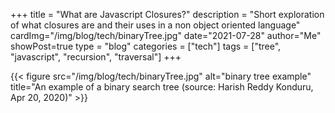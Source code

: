+++
title = "What are Javascript Closures?"
description = "Short exploration of what closures are and their uses in a non object oriented language"
cardImg="/img/blog/tech/binaryTree.jpg"
date="2021-07-28"
author="Me"
showPost=true
type = "blog"
categories = ["tech"]
tags = ["tree", "javascript", "recursion", "traversal"]
+++

{{< figure src="/img/blog/tech/binaryTree.jpg" alt="binary tree example" title="An example of a binary search tree (source: Harish Reddy Konduru, Apr 20, 2020)" >}}
